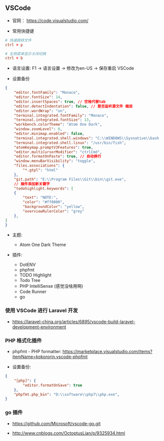 ## VSCode
* 官网： https://code.visualstudio.com/

* 常用快捷键
```conf
# 快速跳转文件
ctrl + p

# 左侧菜单显示关闭切换
ctrl + b
```

* 语言设置: F1 -> 语言设置 -> 修改为en-US -> 保存重启 VSCode

* 设置备份
```json
{
    "editor.fontFamily": "Monaco",
    "editor.fontSize": 14,
    "editor.insertSpaces": true, // 空格代替tab
    "editor.detectIndentation": false, // 是否监听源文件 缩进
    "editor.wordWrap": "on",
    "terminal.integrated.fontFamily": "Monaco",
    "terminal.integrated.fontSize": 13,
    "workbench.colorTheme": "Atom One Dark",
    "window.zoomLevel": 0,
    "editor.minimap.enabled": false,
    "terminal.integrated.shell.windows": "C:\\WINDOWS\\Sysnative\\bash.exe",
    "terminal.integrated.shell.linux": "/usr/bin/fish",
    "atomKeymap.promptV3Features": true,
    "editor.multiCursorModifier": "ctrlCmd",
    "editor.formatOnPaste": true, // 自动换行 
    "window.menuBarVisibility": "toggle",
    "files.associations": {
        "*.gtpl": "html"
    },
    "git.path": "E:\\Program Files\\Git\\bin\\git.exe",
    // 插件添加新关键字
    "todohighlight.keywords": [
    {
        "text": "NOTE:",
        "color": "#ff0000",
        "backgroundColor": "yellow",
        "overviewRulerColor": "grey"
    },
]
}
```

* 主题:
    * Atom One Dark Theme

* 插件:
    * DotENV
    * phpfmt
    * TODO Highlight
    * Todo Tree
    * PHP IntelliSense (感觉没啥用啊)
    * Code Runner
    * go

### 使用 VSCode 进行 Laravel 开发
* https://laravel-china.org/articles/6895/vscode-build-laravel-development-environment


### PHP 格式化插件
* phpfmt - PHP formatter: https://marketplace.visualstudio.com/items?itemName=kokororin.vscode-phpfmt

* 设置备份:
```json
{
    "[php]": {
        "editor.formatOnSave": true
    },
    "phpfmt.php_bin": "D:\\software\\php7\\php.exe",
}
```


### go 插件
* https://github.com/Microsoft/vscode-go.git

* http://www.cnblogs.com/OctoptusLian/p/9325934.html
